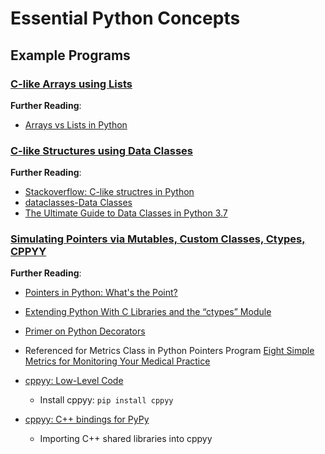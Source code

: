 # Essential Python Concepts

## Example Programs

### [C-like Arrays using Lists](Array/main.py)

**Further Reading**:

- [Arrays vs Lists in Python](https://medium.com/@aakankshaws/arrays-vs-lists-in-python-db8b26ce5cc3)

### [C-like Structures using Data Classes](Structures/main.py)

**Further Reading**:

- [Stackoverflow: C-like structres in Python](https://stackoverflow.com/questions/35988/c-like-structures-in-python)
- [dataclasses-Data Classes](https://docs.python.org/3/library/dataclasses.html)
- [The Ultimate Guide to Data Classes in Python 3.7](https://realpython.com/python-data-classes/)

### [Simulating Pointers via Mutables, Custom Classes, Ctypes, CPPYY](Pointers/main.py)

**Further Reading**:

- [Pointers in Python: What's the Point?](https://realpython.com/pointers-in-python/)
- [Extending Python With C Libraries and the “ctypes” Module](https://dbader.org/blog/python-ctypes-tutorial)
- [Primer on Python Decorators](https://realpython.com/primer-on-python-decorators/)
- Referenced for Metrics Class in Python Pointers Program [Eight Simple Metrics for Monitoring Your Medical Practice](https://www.physicianspractice.com/accounts-receivable/eight-simple-metrics-monitoring-your-medical-practice)
- [cppyy: Low-Level Code](https://cppyy.readthedocs.io/en/latest/lowlevel.html)
    - Install cppyy: `pip install cppyy`

- [cppyy: C++ bindings for PyPy](https://doc.pypy.org/en/release-2.6.x/cppyy.html)
    - Importing C++ shared libraries into cppyy